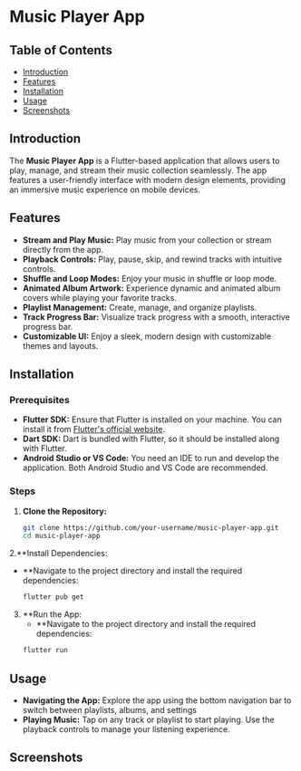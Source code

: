 # Music Player App

## Table of Contents

- [Introduction](#introduction)
- [Features](#features)
- [Installation](#installation)
- [Usage](#usage)
- [Screenshots](#screenshots)

## Introduction

The **Music Player App** is a Flutter-based application that allows users to play, manage, and stream their music collection seamlessly. The app features a user-friendly interface with modern design elements, providing an immersive music experience on mobile devices.

## Features

- **Stream and Play Music:** Play music from your collection or stream directly from the app.
- **Playback Controls:** Play, pause, skip, and rewind tracks with intuitive controls.
- **Shuffle and Loop Modes:** Enjoy your music in shuffle or loop mode.
- **Animated Album Artwork:** Experience dynamic and animated album covers while playing your favorite tracks.
- **Playlist Management:** Create, manage, and organize playlists.
- **Track Progress Bar:** Visualize track progress with a smooth, interactive progress bar.
- **Customizable UI:** Enjoy a sleek, modern design with customizable themes and layouts.

## Installation

### Prerequisites

- **Flutter SDK:** Ensure that Flutter is installed on your machine. You can install it from [Flutter's official website](https://flutter.dev/docs/get-started/install).
- **Dart SDK:** Dart is bundled with Flutter, so it should be installed along with Flutter.
- **Android Studio or VS Code:** You need an IDE to run and develop the application. Both Android Studio and VS Code are recommended.

### Steps

1. **Clone the Repository:**

   ```bash
   git clone https://github.com/your-username/music-player-app.git
   cd music-player-app

2.**Install Dependencies:
- **Navigate to the project directory and install the required dependencies:
    ```bash
    flutter pub get
3. **Run the App:
   - **Navigate to the project directory and install the required dependencies:
    ```bash
    flutter run
## Usage
- **Navigating the App:** Explore the app using the bottom navigation bar to switch between playlists, albums, and settings
- **Playing Music:** Tap on any track or playlist to start playing. Use the playback controls to manage your listening experience.
## Screenshots
